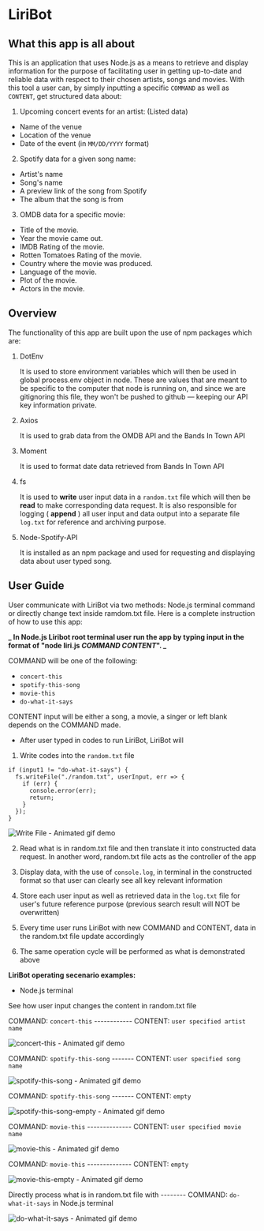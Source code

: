 # LiriBot

## What this app is all about

This is an application that uses Node.js as a means to retrieve and display information for the purpose of facilitating user in getting up-to-date and reliable data with respect to their chosen artists, songs and movies. With this tool a user can, by simply inputting a specific `COMMAND` as well as `CONTENT`, get structured data about:

1. Upcoming concert events for an artist: (Listed data)

- Name of the venue
- Location of the venue
- Date of the event (in `MM/DD/YYYY` format)

2. Spotify data for a given song name:

- Artist's name
- Song's name
- A preview link of the song from Spotify
- The album that the song is from

3. OMDB data for a specific movie:

- Title of the movie.
- Year the movie came out.
- IMDB Rating of the movie.
- Rotten Tomatoes Rating of the movie.
- Country where the movie was produced.
- Language of the movie.
- Plot of the movie.
- Actors in the movie.

## Overview

The functionality of this app are built upon the use of npm packages which are:

1. DotEnv

   It is used to store environment variables which will then be used in global process.env object in node. These are values that are meant to be specific to the computer that node is running on, and since we are gitignoring this file, they won't be pushed to github — keeping our API key information private.

2. Axios

   It is used to grab data from the OMDB API and the Bands In Town API

3. Moment

   It is used to format date data retrieved from Bands In Town API

4. fs

   It is used to **write** user input data in a `random.txt` file which will then be **read** to make corresponding data request. It is also responsible for logging ( **append** ) all user input and data output into a separate file `log.txt` for reference and archiving purpose.

5. Node-Spotify-API

   It is installed as an npm package and used for requesting and displaying data about user typed song.

## User Guide

User communicate with LiriBot via two methods: Node.js terminal command or directly change text inside ramdom.txt file. Here is a complete instruction of how to use this app:

**_ In Node.js Liribot root terminal user run the app by typing input in the format of "node liri.js *COMMAND* *CONTENT*". _**

COMMAND will be one of the following:

- `concert-this`
- `spotify-this-song`
- `movie-this`
- `do-what-it-says`

CONTENT input will be either a song, a movie, a singer or left blank depends on the COMMAND made.

- After user typed in codes to run LiriBot, LiriBot will

1.  Write codes into the `random.txt` file

```console
if (input1 != "do-what-it-says") {
  fs.writeFile("./random.txt", userInput, err => {
    if (err) {
      console.error(err);
      return;
    }
  });
}
```

![Write File - Animated gif demo](./gifs/writeFile.gif)

2.  Read what is in random.txt file and then translate it into constructed data request. In another word, random.txt file acts as the controller of the app

3.  Display data, with the use of `console.log`, in terminal in the constructed format so that user can clearly see all key relevant information

4.  Store each user input as well as retrieved data in the `log.txt` file for user's future reference purpose (previous search result will NOT be overwritten)

5.  Every time user runs LiriBot with new COMMAND and CONTENT, data in the random.txt file update accordingly

6.  The same operation cycle will be performed as what is demonstrated above

**LiriBot operating secenario examples:**

- Node.js terminal

See how user input changes the content in random.txt file

COMMAND: `concert-this` ------------ CONTENT: `user specified artist name`

![concert-this - Animated gif demo](./gifs/concert-this.gif)

COMMAND: `spotify-this-song` ------- CONTENT: `user specified song name`

![spotify-this-song - Animated gif demo](./gifs/spotify-this-song.gif)

COMMAND: `spotify-this-song` ------- CONTENT: `empty`

![spotify-this-song-empty - Animated gif demo](./gifs/spotify-this-song-empty.gif)

COMMAND: `movie-this` -------------- CONTENT: `user specified movie name`

![movie-this - Animated gif demo](./gifs/movie-this.gif)

COMMAND: `movie-this` -------------- CONTENT: `empty`

![movie-this-empty - Animated gif demo](./gifs/movie-this-empty.gif)

Directly process what is in random.txt file with -------- COMMAND: `do-what-it-says` in Node.js terminal

![do-what-it-says - Animated gif demo](./gifs/do-what-it-says.gif)
